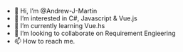 - 👋 Hi, I’m @Andrew-J-Martin
- 👀 I’m interested in C#, Javascript & Vue.js
- 🌱 I’m currently learning Vue.hs
- 💞️ I’m looking to collaborate on Requirement Engieering
- 📫 How to reach me.
